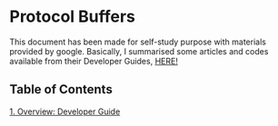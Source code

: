 # Protocol Buffers

This document has been made for self-study purpose with materials provided by google. Basically, I summarised some articles and codes available from their Developer Guides, [HERE!](https://developers.google.com/protocol-buffers/)

## Table of Contents

[1. Overview: Developer Guide](01-developer-guide.md)